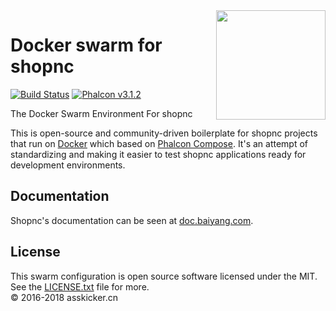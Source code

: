 <img align="right" width="175px" src="http://i.imgur.com/mdZ8Ktf.png" />

# Docker swarm for shopnc

[![Build Status](https://travis-ci.org/phalcon/phalcon-compose.svg?branch=master)][:status:]
[![Phalcon v3.1.2](https://img.shields.io/badge/phalcon-3.1.2-blue.svg)][:phalcon:]

The Docker Swarm Environment For shopnc

This is open-source and community-driven boilerplate for shopnc projects that run on [Docker][:docker:] which based on [Phalcon Compose][:release:].
It's an attempt of standardizing and making it easier to test shopnc applications ready for development environments.

## Documentation

Shopnc's documentation can be seen at [doc.baiyang.com][:documentation:].

## License

This swarm configuration is open source software licensed under the MIT.<br>
See the [LICENSE.txt][:license:] file for more.<br>© 2016-2018 asskicker.cn 

[:release:]:   https://github.com/phalcon/phalcon-compose/releases
[:status:]:    https://travis-ci.org/phalcon/phalcon-compose
[:phalcon:]:   https://github.com/phalcon/cphalcon
[:downloads:]: https://packagist.org/phalcon/compose
[:docker:]:    https://www.docker.com
[:documentation:]:  http://doc.baiyang.com/home/item/show?item_id=50
[:license:]:   https://github.com/magichuihui/shopnc/blob/master/LICENSE.txt
